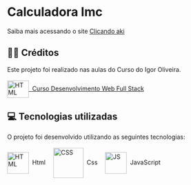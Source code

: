# Calculadora Imc



<p>Saiba mais acessando o site <a href="https://stanley-felix-bergamo.github.io/Calculadora-imc/">Clicando aki</a></p> 


<h2>👨‍🏫 Créditos </h2>
<p>
Este projeto foi realizado nas aulas do Curso do Igor Oliveira.
<a href="https://programadorbr.com/"><br><br>
<img align="center" alt="HTML" height="40" width="50" src="https://programadorbr.com/static/media/logo.7fe897a1.svg">&nbsp;
Curso Desenvolvimento Web Full Stack
</a>

</p>

<h2>💻 Tecnologias utilizadas</h2>
O projeto foi desenvolvido utilizando as seguintes tecnologias:
<br/><br/>
<div style="display: inline_block">
   <img align="center" alt="HTML" height="50" width="50" src="https://icons-for-free.com/download-icon-icon++html+icon-1320194800994962643_512.png">&nbsp; Html&emsp; 
   <img align="center" alt="CSS" height="70" width="70" src="https://icons-for-free.com/download-icon-css+develop+language+layout+programming+style+icon-1320165728409893942_512.png">&nbsp; Css&emsp; 
   <img align="center" alt="JS" height="50" width="50" src="https://cdn.iconscout.com/icon/free/png-256/javascript-2752148-2284965.png">&nbsp; JavaScript&emsp; 
</div>  
